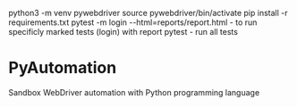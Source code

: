 python3 -m venv pywebdriver
source pywebdriver/bin/activate
pip install -r requirements.txt
pytest -m login --html=reports/report.html - to run specificly marked tests (login) with report
pytest - run all tests

# PyAutomation

Sandbox WebDriver automation with Python programming language
